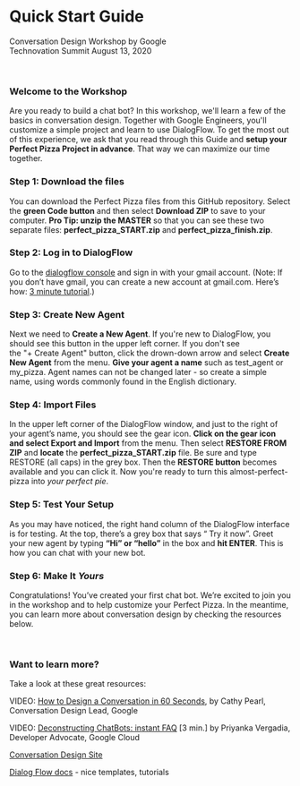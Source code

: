 # Quick Start Guide
Conversation Design Workshop by Google<br/>
Technovation Summit August 13, 2020

&nbsp;<br />


### Welcome to the Workshop
Are you ready to build a chat bot? In this workshop, we'll learn a few of the basics in conversation design. Together with Google Engineers, you'll customize a simple project and learn to use DialogFlow.  To get the most out of this experience, we ask that you read through this Guide and **setup your Perfect Pizza Project in advance**. That way we can maximize our time together.

### Step 1: Download the files
You can download the Perfect Pizza files from this GitHub repository. Select the **green Code button** and then select **Download ZIP** to save to your computer. **Pro Tip: unzip the MASTER** so that you can see these two separate files: **perfect_pizza_START.zip** and **perfect_pizza_finish.zip**.

### Step 2: Log in to DialogFlow
Go to the <a href = "http://dialogflow.cloud.google.com">dialogflow console</a> and sign in with your gmail account. (Note: If you don’t have gmail, you can create a new account at gmail.com.  Here’s how: <a href="https://youtu.be/kw2eFtZXDho" target="_blank">3 minute tutorial</a>.)

### Step 3: Create New Agent
Next we need to **Create a New Agent**. If you're new to DialogFlow, you should see this button in the upper left corner. If you don't see<br /> the "+ Create Agent" button, click the drown-down arrow and select **Create New Agent** from the menu. **Give your agent a name** such as test_agent or my_pizza. Agent names can not be changed later - so create a simple name, using words commonly found in the English dictionary.

### Step 4: Import Files
In the upper left corner of the DialogFlow window, and just to the right of your agent’s name, you should see the gear icon. **Click on the gear icon and select Export and Import** from the menu. Then select **RESTORE FROM ZIP** and **locate** the **perfect_pizza_START.zip** file. Be sure and type RESTORE (all caps) in the grey box. Then the **RESTORE button** becomes available and you can click it. Now you're ready to turn this almost-perfect-pizza into *your perfect pie*.

### Step 5: Test Your Setup
As you may have noticed, the right hand column of the DialogFlow interface  is for testing. At the top, there’s a grey box that says “ Try it now”. Greet your new agent by typing **“Hi” or “hello”** in the box and **hit ENTER**. This is how you can chat with your new bot.


### Step 6: Make It *Yours*
Congratulations! You’ve created your first chat bot. We’re excited to join you in the workshop and to help customize your Perfect Pizza. In the meantime, you can learn more about conversation design by checking the resources below.


&nbsp;<br />


### Want to learn more?
Take a look at these great resources: 

VIDEO: <a href = "https://youtu.be/sb75sitmPCc" target="_blank">How to Design a Conversation in 60 Seconds</a>, by Cathy Pearl, Conversation Design Lead, Google

VIDEO: <a href="https://youtu.be/kF33Ime0a2k" target="_blank">Deconstructing ChatBots: instant FAQ</a> [3 min.] by Priyanka Vergadia, Developer Advocate, Google Cloud

<a href="https://designguidelines.withgoogle.com/conversation/conversation-design/welcome.html" target="_blank">Conversation Design Site</a>

<a href="https://cloud.google.com/dialogflow/docs" target="_blank">Dialog Flow docs</a> - nice templates, tutorials


